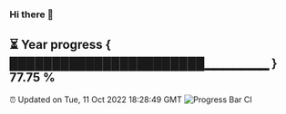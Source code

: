 ### Hi there 👋
⏳ Year progress { ███████████████████████▁▁▁▁▁▁▁ } 77.75 %
---
⏰ Updated on Tue, 11 Oct 2022 18:28:49 GMT
![Progress Bar CI](https://github.com/liununu/liununu/workflows/Progress%20Bar%20CI/badge.svg)
